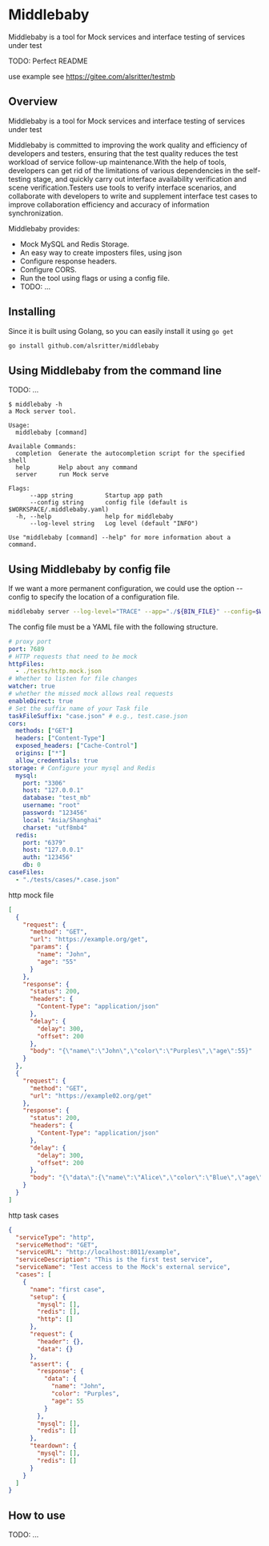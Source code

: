 # Middlebaby

Middlebaby is a tool for Mock services and interface testing of services under test

TODO: Perfect README

use example see https://gitee.com/alsritter/testmb

## Overview
Middlebaby is a tool for Mock services and interface testing of services under test

Middlebaby is committed to improving the work quality and efficiency of developers and testers, ensuring that the test quality reduces the test workload of service follow-up maintenance.With the help of tools, developers can get rid of the limitations of various dependencies in the self-testing stage, and quickly carry out interface availability verification and scene verification.Testers use tools to verify interface scenarios, and collaborate with developers to write and supplement interface test cases to improve collaboration efficiency and accuracy of information synchronization.

Middlebaby provides:
* Mock MySQL and Redis Storage.
* An easy way to create imposters files, using json
* Configure response headers.
* Configure CORS.
* Run the tool using flags or using a config file.
* TODO: ...

## Installing

Since it is built using Golang, so you can easily install it using `go get`

```sh
go install github.com/alsritter/middlebaby
```

## Using Middlebaby from the command line

TODO: ...

```
$ middlebaby -h 
a Mock server tool.

Usage:
  middlebaby [command]

Available Commands:
  completion  Generate the autocompletion script for the specified shell
  help        Help about any command
  server      run Mock serve

Flags:
      --app string         Startup app path
      --config string      config file (default is $WORKSPACE/.middlebaby.yaml)
  -h, --help               help for middlebaby
      --log-level string   Log level (default "INFO")

Use "middlebaby [command] --help" for more information about a command.
```


## Using Middlebaby by config file
If we want a more permanent configuration, we could use the option --config to specify the location of a configuration file.

```sh
middlebaby server --log-level="TRACE" --app="./${BIN_FILE}" --config=$WORKSPACE/.middlebaby.yaml
```

The config file must be a YAML file with the following structure.


```yml
# proxy port
port: 7689 
# HTTP requests that need to be mock
httpFiles:
  - ./tests/http.mock.json
# Whether to listen for file changes
watcher: true
# whether the missed mock allows real requests
enableDirect: true
# Set the suffix name of your Task file
taskFileSuffix: "case.json" # e.g., test.case.json
cors: 
  methods: ["GET"]
  headers: ["Content-Type"]
  exposed_headers: ["Cache-Control"]
  origins: ["*"]
  allow_credentials: true
storage: # Configure your mysql and Redis
  mysql:
    port: "3306"
    host: "127.0.0.1"
    database: "test_mb"
    username: "root"
    password: "123456"
    local: "Asia/Shanghai"
    charset: "utf8mb4"
  redis:
    port: "6379"
    host: "127.0.0.1"
    auth: "123456"
    db: 0
caseFiles:
  - "./tests/cases/*.case.json"
```

http mock file

```json
[
  {
    "request": {
      "method": "GET",
      "url": "https://example.org/get",
      "params": {
        "name": "John",
        "age": "55"
      }
    },
    "response": {
      "status": 200,
      "headers": {
        "Content-Type": "application/json"
      },
      "delay": {
        "delay": 300,
        "offset": 200
      },
      "body": "{\"name\":\"John\",\"color\":\"Purples\",\"age\":55}"
    }
  },
  {
    "request": {
      "method": "GET",
      "url": "https://example02.org/get"
    },
    "response": {
      "status": 200,
      "headers": {
        "Content-Type": "application/json"
      },
      "delay": {
        "delay": 300,
        "offset": 200
      },
      "body": "{\"data\":{\"name\":\"Alice\",\"color\":\"Blue\",\"age\":18}}"
    }
  }
]
```

http task cases

```json
{
  "serviceType": "http",
  "serviceMethod": "GET",
  "serviceURL": "http://localhost:8011/example",
  "serviceDescription": "This is the first test service",
  "serviceName": "Test access to the Mock's external service",
  "cases": [
    {
      "name": "first case",
      "setup": {
        "mysql": [],
        "redis": [],
        "http": []
      },
      "request": {
        "header": {},
        "data": {}
      },
      "assert": {
        "response": {
          "data": {
            "name": "John",
            "color": "Purples",
            "age": 55
          }
        },
        "mysql": [],
        "redis": []
      },
      "teardown": {
        "mysql": [],
        "redis": []
      }
    }
  ]
}
```

## How to use

TODO: ...